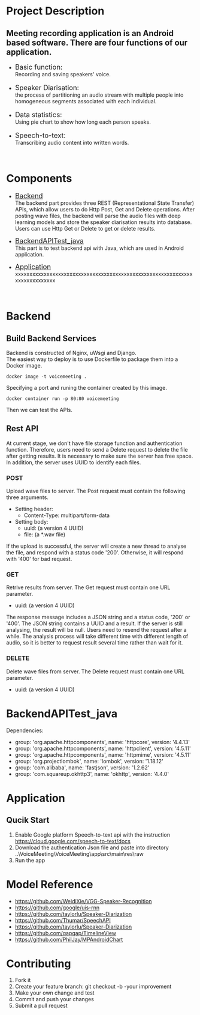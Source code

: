 # Project Description
## Meeting recording application is an Android based software. There are four functions of our application.

* <font size=4>Basic function:</font> <br>
    Recording and saving speakers' voice.<br><br>
* <font size=4>Speaker Diarisation:</font> <br>
    the process of partitioning an audio stream with multiple people into homogeneous segments associated with each individual. <br><br>
* <font size=4>Data statistics:</font> <br>
    Using pie chart to show how long each person speaks. <br><br>
* <font size=4>Speech-to-text:</font> <br>
    Transcribing audio content into written words. 
    
    
<br>


# Components

* [<font size=4>Backend</font>](#backend) <br>
    The backend part provides three REST (Representational State Transfer) APIs, which allow users to do Http Post, Get and Delete operations. After posting wave files, the backend will parse the audio files with deep learning models and store the speaker diarisation results into database. Users can use Http Get or Delete to get or delete results. 

* [<font size=4>BackendAPITest_java</font>](#apitest) <br>
    This part is to test backend api with Java, which are used in Android application.

* [<font size=4>Application</font>](#app) <br>
    xxxxxxxxxxxxxxxxxxxxxxxxxxxxxxxxxxxxxxxxxxxxxxxxxxxxxxxxxxxxxxxxxxxxxxxxxxxx


<br>


# **<span id="backend"> Backend </span>**

## **Build Backend Services**
Backend is constructed of Nginx, uWsgi and Django. <br>
The easiest way to deploy is to use Dockerfile to package them into a Docker image. 
```
docker image -t voicemeeting .
```

Specifying a port and runing the container created by this image.
```
docker container run -p 80:80 voicemeeting
```

Then we can test the APIs.

## **Rest API**

At current stage, we don't have file storage function and authentication function. Therefore, users need to send a Delete request to delete the file after getting results. It is necessary to make sure the server has free space. In addition, the server uses UUID to identify each files.

### POST
Upload wave files to server. The Post request must contain the following three arguments.
* Setting header: <br>
    * Content-Type: multipart/form-data
* Setting body: <br>
    * uuid: (a version 4 UUID)
    * file: (a *.wav file)

If the upload is successful, the server will create a new thread to analyse the file, and respond with a status code '200'. Otherwise, it will respond with '400' for bad request.

### GET
Retrive results from server. The Get request must contain one URL parameter. <br>
* uuid: (a version 4 UUID)

The response message includes a JSON string and a status code, '200' or '400'. The JSON string contains a UUID and a result. If the server is still analysing, the result will be null. Users need to resend the request after a while. The analysis process will take different time with different length of audio, so it is better to request result several time rather than wait for it.

### DELETE
Delete wave files from server. The Delete request must contain one URL parameter.
* uuid: (a version 4 UUID)


# <span id="apitest"> BackendAPITest_java </span>
Dependencies:
* group: 'org.apache.httpcomponents', name: 'httpcore', version: '4.4.13'
* group: 'org.apache.httpcomponents', name: 'httpclient', version: '4.5.11'
* group: 'org.apache.httpcomponents', name: 'httpmime', version: '4.5.11'
* group: 'org.projectlombok', name: 'lombok', version: '1.18.12'
* group: 'com.alibaba', name: 'fastjson', version: '1.2.62'
* group: 'com.squareup.okhttp3', name: 'okhttp', version: '4.4.0'

# <span id="app"> Application </span>

## Qucik Start
1. Enable Google platform Speech-to-text api with the instruction https://cloud.google.com/speech-to-text/docs
2. Download the authentication Json file and paste into directory ..\VoiceMeeting\VoiceMeeting\app\src\main\res\raw 
3. Run the app


# Model Reference
* https://github.com/WeidiXie/VGG-Speaker-Recognition
* https://github.com/google/uis-rnn
* https://github.com/taylorlu/Speaker-Diarization
* https://github.com/Thumar/SpeechAPI
* https://github.com/taylorlu/Speaker-Diarization
* https://github.com/qapqap/TimelineView
* https://github.com/PhilJay/MPAndroidChart

# Contributing 
1. Fork it
2. Create your feature branch: git checkout -b -your improvement
3. Make your own change and test
4. Commit and push your changes
5. Submit a pull request